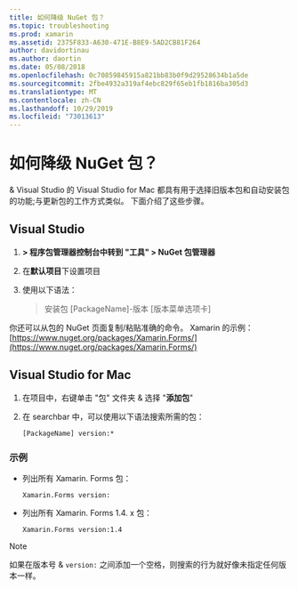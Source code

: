 ```yaml
---
title: 如何降级 NuGet 包？
ms.topic: troubleshooting
ms.prod: xamarin
ms.assetid: 2375F833-A630-471E-B8E9-5AD2CB81F264
author: davidortinau
ms.author: daortin
ms.date: 05/08/2018
ms.openlocfilehash: 0c70859845915a821bb83b0f9d29528634b1a5de
ms.sourcegitcommit: 2fbe4932a319af4ebc829f65eb1fb1816ba305d3
ms.translationtype: MT
ms.contentlocale: zh-CN
ms.lasthandoff: 10/29/2019
ms.locfileid: "73013613"
---
```

# <a name="how-do-i-downgrade-a-nuget-package"></a>如何降级 NuGet 包？

& Visual Studio 的 Visual Studio for Mac 都具有用于选择旧版本包和自动安装包的功能;与更新包的工作方式类似。 下面介绍了这些步骤。

## <a name="visual-studio"></a>Visual Studio

1. **> 程序包管理器控制台中转到 "工具" > NuGet 包管理器**
2. 在**默认项目**下设置项目
3. 使用以下语法：

    > 安装包 [PackageName]-版本 [版本菜单选项卡]

你还可以从包的 NuGet 页面复制/粘贴准确的命令。 Xamarin 的示例： [https://www.nuget.org/packages/Xamarin.Forms/](https://www.nuget.org/packages/Xamarin.Forms/)

## <a name="visual-studio-for-mac"></a>Visual Studio for Mac

1. 在项目中，右键单击 "包" 文件夹 & 选择 "**添加包**"
2. 在 searchbar 中，可以使用以下语法搜索所需的包：

    `[PackageName] version:*`

### <a name="examples"></a>示例 

- 列出所有 Xamarin. Forms 包： 

    `Xamarin.Forms version:`

- 列出所有 Xamarin. Forms 1.4. x 包： 

    `Xamarin.Forms version:1.4`

> [!NOTE]
> 如果在版本号 & `version:` 之间添加一个空格，则搜索的行为就好像未指定任何版本一样。
